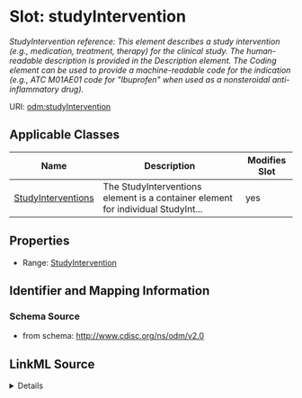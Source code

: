 # Slot: studyIntervention


_StudyIntervention reference: This element describes a study intervention (e.g., medication, treatment, therapy) for the clinical study. The human-readable description is provided in the Description element. The Coding element can be used to provide a machine-readable code for the indication (e.g., ATC M01AE01 code for "Ibuprofen" when used as a nonsteroidal anti-inflammatory drug)._



URI: [odm:studyIntervention](http://www.cdisc.org/ns/odm/v2.0/studyIntervention)



<!-- no inheritance hierarchy -->




## Applicable Classes

| Name | Description | Modifies Slot |
| --- | --- | --- |
[StudyInterventions](StudyInterventions.md) | The StudyInterventions element is a container element for individual StudyInt... |  yes  |







## Properties

* Range: [StudyIntervention](StudyIntervention.md)





## Identifier and Mapping Information







### Schema Source


* from schema: http://www.cdisc.org/ns/odm/v2.0




## LinkML Source

<details>
```yaml
name: studyIntervention
description: 'StudyIntervention reference: This element describes a study intervention
  (e.g., medication, treatment, therapy) for the clinical study. The human-readable
  description is provided in the Description element. The Coding element can be used
  to provide a machine-readable code for the indication (e.g., ATC M01AE01 code for
  "Ibuprofen" when used as a nonsteroidal anti-inflammatory drug).'
from_schema: http://www.cdisc.org/ns/odm/v2.0
rank: 1000
identifier: false
alias: studyIntervention
domain_of:
- StudyInterventions
range: StudyIntervention

```
</details>